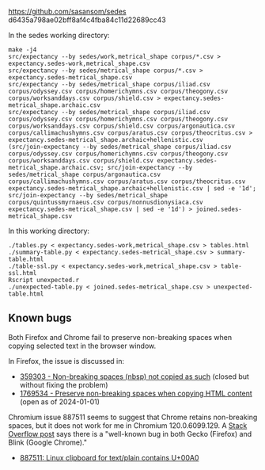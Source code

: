 https://github.com/sasansom/sedes
d6435a798ae02bff8af4c4fba84c11d22689cc43

In the sedes working directory:
```
make -j4
src/expectancy --by sedes/work,metrical_shape corpus/*.csv > expectancy.sedes-work,metrical_shape.csv
src/expectancy --by sedes/metrical_shape corpus/*.csv > expectancy.sedes-metrical_shape.csv
src/expectancy --by sedes/metrical_shape corpus/iliad.csv corpus/odyssey.csv corpus/homerichymns.csv corpus/theogony.csv corpus/worksanddays.csv corpus/shield.csv > expectancy.sedes-metrical_shape.archaic.csv
src/expectancy --by sedes/metrical_shape corpus/iliad.csv corpus/odyssey.csv corpus/homerichymns.csv corpus/theogony.csv corpus/worksanddays.csv corpus/shield.csv corpus/argonautica.csv corpus/callimachushymns.csv corpus/aratus.csv corpus/theocritus.csv > expectancy.sedes-metrical_shape.archaic+hellenistic.csv
(src/join-expectancy --by sedes/metrical_shape corpus/iliad.csv corpus/odyssey.csv corpus/homerichymns.csv corpus/theogony.csv corpus/worksanddays.csv corpus/shield.csv expectancy.sedes-metrical_shape.archaic.csv; src/join-expectancy --by sedes/metrical_shape corpus/argonautica.csv corpus/callimachushymns.csv corpus/aratus.csv corpus/theocritus.csv expectancy.sedes-metrical_shape.archaic+hellenistic.csv | sed -e '1d'; src/join-expectancy --by sedes/metrical_shape corpus/quintussmyrnaeus.csv corpus/nonnusdionysiaca.csv expectancy.sedes-metrical_shape.csv | sed -e '1d') > joined.sedes-metrical_shape.csv
```

In this working directory:
```
./tables.py < expectancy.sedes-work,metrical_shape.csv > tables.html
./summary-table.py < expectancy.sedes-metrical_shape.csv > summary-table.html
./table-ssl.py < expectancy.sedes-work,metrical_shape.csv > table-ssl.html
Rscript unexpected.r
./unexpected-table.py < joined.sedes-metrical_shape.csv > unexpected-table.html
```

## Known bugs

Both Firefox and Chrome fail to preserve non-breaking spaces
when copying selected text in the browser window.

In Firefox, the issue is discussed in:

* [359303 - Non-breaking spaces (nbsp) not copied as such](https://bugzilla.mozilla.org/show_bug.cgi?id=359303) (closed but without fixing the problem)
* [1769534 - Preserve non-breaking spaces when copying HTML content](https://bugzilla.mozilla.org/show_bug.cgi?id=1769534) (open as of 2024-01-01)

Chromium issue 887511 seems to suggest that Chrome
retains non-breaking spaces, but it does not work for me in
Chromium 120.0.6099.129.
A [Stack Overflow post](https://stackoverflow.com/a/73584742)
says there is a "well-known bug in both Gecko (Firefox) and Blink (Google Chrome)."

* [887511: Linux clipboard for text/plain contains U+00A0](https://bugs.chromium.org/p/chromium/issues/detail?id=887511)
